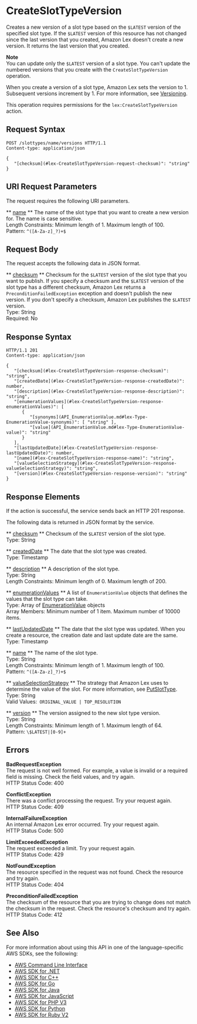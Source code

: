 # CreateSlotTypeVersion<a name="API_CreateSlotTypeVersion"></a>

Creates a new version of a slot type based on the `$LATEST` version of the specified slot type\. If the `$LATEST` version of this resource has not changed since the last version that you created, Amazon Lex doesn't create a new version\. It returns the last version that you created\. 

**Note**  
You can update only the `$LATEST` version of a slot type\. You can't update the numbered versions that you create with the `CreateSlotTypeVersion` operation\.

When you create a version of a slot type, Amazon Lex sets the version to 1\. Subsequent versions increment by 1\. For more information, see [Versioning](versioning-aliases.md#versioning-intro)\. 

This operation requires permissions for the `lex:CreateSlotTypeVersion` action\.

## Request Syntax<a name="API_CreateSlotTypeVersion_RequestSyntax"></a>

```
POST /slottypes/name/versions HTTP/1.1
Content-type: application/json

{
   "[checksum](#lex-CreateSlotTypeVersion-request-checksum)": "string"
}
```

## URI Request Parameters<a name="API_CreateSlotTypeVersion_RequestParameters"></a>

The request requires the following URI parameters\.

 ** [name](#API_CreateSlotTypeVersion_RequestSyntax) **   <a name="lex-CreateSlotTypeVersion-request-name"></a>
The name of the slot type that you want to create a new version for\. The name is case sensitive\.   
Length Constraints: Minimum length of 1\. Maximum length of 100\.  
Pattern: `^([A-Za-z]_?)+$` 

## Request Body<a name="API_CreateSlotTypeVersion_RequestBody"></a>

The request accepts the following data in JSON format\.

 ** [checksum](#API_CreateSlotTypeVersion_RequestSyntax) **   <a name="lex-CreateSlotTypeVersion-request-checksum"></a>
Checksum for the `$LATEST` version of the slot type that you want to publish\. If you specify a checksum and the `$LATEST` version of the slot type has a different checksum, Amazon Lex returns a `PreconditionFailedException` exception and doesn't publish the new version\. If you don't specify a checksum, Amazon Lex publishes the `$LATEST` version\.  
Type: String  
Required: No

## Response Syntax<a name="API_CreateSlotTypeVersion_ResponseSyntax"></a>

```
HTTP/1.1 201
Content-type: application/json

{
   "[checksum](#lex-CreateSlotTypeVersion-response-checksum)": "string",
   "[createdDate](#lex-CreateSlotTypeVersion-response-createdDate)": number,
   "[description](#lex-CreateSlotTypeVersion-response-description)": "string",
   "[enumerationValues](#lex-CreateSlotTypeVersion-response-enumerationValues)": [ 
      { 
         "[synonyms](API_EnumerationValue.md#lex-Type-EnumerationValue-synonyms)": [ "string" ],
         "[value](API_EnumerationValue.md#lex-Type-EnumerationValue-value)": "string"
      }
   ],
   "[lastUpdatedDate](#lex-CreateSlotTypeVersion-response-lastUpdatedDate)": number,
   "[name](#lex-CreateSlotTypeVersion-response-name)": "string",
   "[valueSelectionStrategy](#lex-CreateSlotTypeVersion-response-valueSelectionStrategy)": "string",
   "[version](#lex-CreateSlotTypeVersion-response-version)": "string"
}
```

## Response Elements<a name="API_CreateSlotTypeVersion_ResponseElements"></a>

If the action is successful, the service sends back an HTTP 201 response\.

The following data is returned in JSON format by the service\.

 ** [checksum](#API_CreateSlotTypeVersion_ResponseSyntax) **   <a name="lex-CreateSlotTypeVersion-response-checksum"></a>
Checksum of the `$LATEST` version of the slot type\.  
Type: String

 ** [createdDate](#API_CreateSlotTypeVersion_ResponseSyntax) **   <a name="lex-CreateSlotTypeVersion-response-createdDate"></a>
The date that the slot type was created\.  
Type: Timestamp

 ** [description](#API_CreateSlotTypeVersion_ResponseSyntax) **   <a name="lex-CreateSlotTypeVersion-response-description"></a>
A description of the slot type\.  
Type: String  
Length Constraints: Minimum length of 0\. Maximum length of 200\.

 ** [enumerationValues](#API_CreateSlotTypeVersion_ResponseSyntax) **   <a name="lex-CreateSlotTypeVersion-response-enumerationValues"></a>
A list of `EnumerationValue` objects that defines the values that the slot type can take\.  
Type: Array of [EnumerationValue](API_EnumerationValue.md) objects  
Array Members: Minimum number of 1 item\. Maximum number of 10000 items\.

 ** [lastUpdatedDate](#API_CreateSlotTypeVersion_ResponseSyntax) **   <a name="lex-CreateSlotTypeVersion-response-lastUpdatedDate"></a>
The date that the slot type was updated\. When you create a resource, the creation date and last update date are the same\.  
Type: Timestamp

 ** [name](#API_CreateSlotTypeVersion_ResponseSyntax) **   <a name="lex-CreateSlotTypeVersion-response-name"></a>
The name of the slot type\.  
Type: String  
Length Constraints: Minimum length of 1\. Maximum length of 100\.  
Pattern: `^([A-Za-z]_?)+$` 

 ** [valueSelectionStrategy](#API_CreateSlotTypeVersion_ResponseSyntax) **   <a name="lex-CreateSlotTypeVersion-response-valueSelectionStrategy"></a>
The strategy that Amazon Lex uses to determine the value of the slot\. For more information, see [PutSlotType](API_PutSlotType.md)\.  
Type: String  
Valid Values:` ORIGINAL_VALUE | TOP_RESOLUTION` 

 ** [version](#API_CreateSlotTypeVersion_ResponseSyntax) **   <a name="lex-CreateSlotTypeVersion-response-version"></a>
The version assigned to the new slot type version\.   
Type: String  
Length Constraints: Minimum length of 1\. Maximum length of 64\.  
Pattern: `\$LATEST|[0-9]+` 

## Errors<a name="API_CreateSlotTypeVersion_Errors"></a>

 **BadRequestException**   
The request is not well formed\. For example, a value is invalid or a required field is missing\. Check the field values, and try again\.  
HTTP Status Code: 400

 **ConflictException**   
 There was a conflict processing the request\. Try your request again\.   
HTTP Status Code: 409

 **InternalFailureException**   
An internal Amazon Lex error occurred\. Try your request again\.  
HTTP Status Code: 500

 **LimitExceededException**   
The request exceeded a limit\. Try your request again\.  
HTTP Status Code: 429

 **NotFoundException**   
The resource specified in the request was not found\. Check the resource and try again\.  
HTTP Status Code: 404

 **PreconditionFailedException**   
 The checksum of the resource that you are trying to change does not match the checksum in the request\. Check the resource's checksum and try again\.  
HTTP Status Code: 412

## See Also<a name="API_CreateSlotTypeVersion_SeeAlso"></a>

For more information about using this API in one of the language\-specific AWS SDKs, see the following:
+  [AWS Command Line Interface](https://docs.aws.amazon.com/goto/aws-cli/lex-models-2017-04-19/CreateSlotTypeVersion) 
+  [AWS SDK for \.NET](https://docs.aws.amazon.com/goto/DotNetSDKV3/lex-models-2017-04-19/CreateSlotTypeVersion) 
+  [AWS SDK for C\+\+](https://docs.aws.amazon.com/goto/SdkForCpp/lex-models-2017-04-19/CreateSlotTypeVersion) 
+  [AWS SDK for Go](https://docs.aws.amazon.com/goto/SdkForGoV1/lex-models-2017-04-19/CreateSlotTypeVersion) 
+  [AWS SDK for Java](https://docs.aws.amazon.com/goto/SdkForJava/lex-models-2017-04-19/CreateSlotTypeVersion) 
+  [AWS SDK for JavaScript](https://docs.aws.amazon.com/goto/AWSJavaScriptSDK/lex-models-2017-04-19/CreateSlotTypeVersion) 
+  [AWS SDK for PHP V3](https://docs.aws.amazon.com/goto/SdkForPHPV3/lex-models-2017-04-19/CreateSlotTypeVersion) 
+  [AWS SDK for Python](https://docs.aws.amazon.com/goto/boto3/lex-models-2017-04-19/CreateSlotTypeVersion) 
+  [AWS SDK for Ruby V2](https://docs.aws.amazon.com/goto/SdkForRubyV2/lex-models-2017-04-19/CreateSlotTypeVersion) 